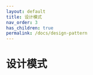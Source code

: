 ```yaml
---
layout: default
title: 设计模式
nav_order: 3
has_children: true
permalink: /docs/design-pattern
---
```


# 设计模式